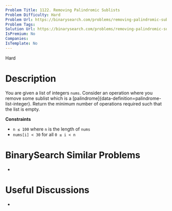 ```yaml
---
Problem Title: 1122. Removing Palindromic Sublists
Problem Difficulty: Hard
Problem Url: https://binarysearch.com/problems/removing-palindromic-sublists/
Problem Tags: 
Solution Url: https://binarysearch.com/problems/removing-palindromic-sublists/solutions/
IsPremium: No
Companies: 
IsTemplate: No
---
```


<span style="color: ;">Hard</span>

# Description

You are given a list of integers `nums`. Consider an operation where you remove some sublist which is a [palindrome]{data-definition=palindrome-list-integer}. Return the minimum number of operations required such that the list is empty.

**Constraints**
- `n ≤ 100` where `n` is the length of `nums`
- `nums[i] < 30` for all `0 ≤ i < n`

# BinarySearch Similar Problems

- []()

# Useful Discussions

- []()
